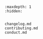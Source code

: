 ```{include} ../README.md
```

```{toctree}
:maxdepth: 1
:hidden:


changelog.md
contributing.md
conduct.md

```
